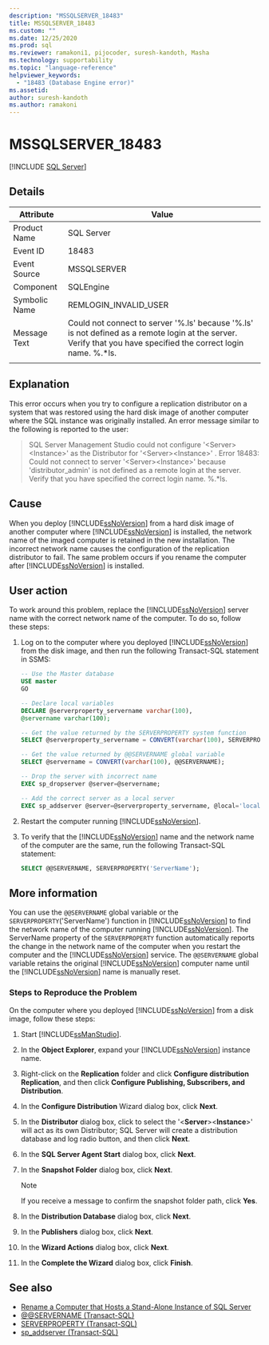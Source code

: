 ```yaml
---
description: "MSSQLSERVER_18483"
title: MSSQLSERVER_18483
ms.custom: ""
ms.date: 12/25/2020
ms.prod: sql
ms.reviewer: ramakoni1, pijocoder, suresh-kandoth, Masha
ms.technology: supportability
ms.topic: "language-reference"
helpviewer_keywords: 
  - "18483 (Database Engine error)"
ms.assetid: 
author: suresh-kandoth
ms.author: ramakoni
---
```

# MSSQLSERVER_18483
 [!INCLUDE [SQL Server](../../includes/applies-to-version/sqlserver.md)]

## Details

|Attribute|Value|
|---|---|
|Product Name|SQL Server|
|Event ID|18483|
|Event Source|MSSQLSERVER|
|Component|SQLEngine|
|Symbolic Name|REMLOGIN_INVALID_USER|
|Message Text|Could not connect to server '%.ls' because '%.ls' is not defined as a remote login at the server. Verify that you have specified the correct login name. %.*ls.|
||

## Explanation

This error occurs when you try to configure a replication distributor on a system that was restored using the hard disk image of another computer where the SQL instance was originally installed. An error message similar to the following is reported to the user:

> SQL Server Management Studio could not configure '\<Server>\<Instance>' as the Distributor for '\<Server>\<Instance>' . Error 18483: Could not connect to server '\<Server>\<Instance>' because 'distributor_admin' is not defined as a remote login at the server. Verify that you have specified the correct login name. %.*ls.

## Cause

When you deploy [!INCLUDE[ssNoVersion](../../includes/ssnoversion-md.md)] from a hard disk image of another computer where [!INCLUDE[ssNoVersion](../../includes/ssnoversion-md.md)] is installed, the network name of the imaged computer is retained in the new installation. The incorrect network name causes the configuration of the replication distributor to fail. The same problem occurs if you rename the computer after [!INCLUDE[ssNoVersion](../../includes/ssnoversion-md.md)] is installed.

## User action

To work around this problem, replace the [!INCLUDE[ssNoVersion](../../includes/ssnoversion-md.md)] server name with the correct network name of the computer. To do so, follow these steps:

1. Log on to the computer where you deployed [!INCLUDE[ssNoVersion](../../includes/ssnoversion-md.md)] from the disk image, and then run the following Transact-SQL statement in SSMS:

    ```sql
    -- Use the Master database
    USE master
    GO

    -- Declare local variables
    DECLARE @serverproperty_servername varchar(100),
    @servername varchar(100);

    -- Get the value returned by the SERVERPROPERTY system function
    SELECT @serverproperty_servername = CONVERT(varchar(100), SERVERPROPERTY('ServerName'));

    -- Get the value returned by @@SERVERNAME global variable
    SELECT @servername = CONVERT(varchar(100), @@SERVERNAME);

    -- Drop the server with incorrect name
    EXEC sp_dropserver @server=@servername;

    -- Add the correct server as a local server
    EXEC sp_addserver @server=@serverproperty_servername, @local='local';
    ```

2. Restart the computer running [!INCLUDE[ssNoVersion](../../includes/ssnoversion-md.md)].
3. To verify that the [!INCLUDE[ssNoVersion](../../includes/ssnoversion-md.md)] name and the network name of the computer are the same, run the following Transact-SQL statement:

    ```sql
    SELECT @@SERVERNAME, SERVERPROPERTY('ServerName');
    ```

## More information

You can use the `@@SERVERNAME` global variable or the `SERVERPROPERTY`('ServerName') function in [!INCLUDE[ssNoVersion](../../includes/ssnoversion-md.md)] to find the network name of the computer running [!INCLUDE[ssNoVersion](../../includes/ssnoversion-md.md)]. The ServerName property of the `SERVERPROPERTY` function automatically reports the change in the network name of the computer when you restart the computer and the [!INCLUDE[ssNoVersion](../../includes/ssnoversion-md.md)] service. The `@@SERVERNAME` global variable retains the original [!INCLUDE[ssNoVersion](../../includes/ssnoversion-md.md)] computer name until the [!INCLUDE[ssNoVersion](../../includes/ssnoversion-md.md)] name is manually reset.

### Steps to Reproduce the Problem

On the computer where you deployed [!INCLUDE[ssNoVersion](../../includes/ssnoversion-md.md)] from a disk image, follow these steps:

1. Start [!INCLUDE[ssManStudio](../../includes/ssManStudio-md.md)].
2. In the **Object Explorer**, expand your [!INCLUDE[ssNoVersion](../../includes/ssnoversion-md.md)] instance name.
3. Right-click on the **Replication** folder and click **Configure distribution Replication**, and then click **Configure Publishing, Subscribers, and Distribution**.
4. In the **Configure Distribution** Wizard dialog box, click **Next**.
5. In the **Distributor** dialog box, click to select the '\<**Server**>\<**Instance**>' will act as its own Distributor; SQL Server will create a distribution database and log radio button, and then click **Next**.
6. In the **SQL Server Agent Start** dialog box, click **Next**.
7. In the **Snapshot Folder** dialog box, click **Next**.

    > [!NOTE]
    > If you receive a message to confirm the snapshot folder path, click **Yes**.
8. In the **Distribution Database** dialog box, click **Next**.
9. In the **Publishers** dialog box, click **Next**.
10. In the **Wizard Actions** dialog box, click **Next**.
11. In the **Complete the Wizard** dialog box, click **Finish**.

## See also

- [Rename a Computer that Hosts a Stand-Alone Instance of SQL Server](../../database-engine/install-windows/rename-a-computer-that-hosts-a-stand-alone-instance-of-sql-server.md)
- [@@SERVERNAME (Transact-SQL)](../../t-sql/functions/servername-transact-sql.md)
- [SERVERPROPERTY (Transact-SQL)](../../t-sql/functions/serverproperty-transact-sql.md)
- [sp_addserver (Transact-SQL)](../system-stored-procedures/sp-addserver-transact-sql.md)